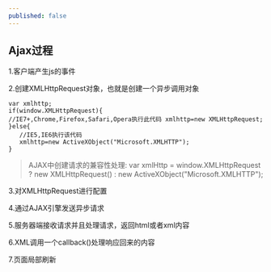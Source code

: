 ```yaml
---
published: false
---
```

## Ajax过程

1.客户端产生js的事件 

2.创建XMLHttpRequest对象，也就是创建一个异步调用对象

```
var xmlhttp;
if(window.XMLHttpRequest){ 
//IE7+,Chrome,Firefox,Safari,Opera执行此代码 xmlhttp=new XMLHttpRequest;
}else{
   //IE5,IE6执行该代码
   xmlhttp=new ActiveXObject("Microsoft.XMLHTTP");
}
```
>AJAX中创建请求的兼容性处理:
var xmlHttp = window.XMLHttpRequest ? new XMLHttpRequest() : new ActiveXObject("Microsoft.XMLHTTP");


3.对XMLHttpRequest进行配置 

4.通过AJAX引擎发送异步请求 

5.服务器端接收请求并且处理请求，返回html或者xml内容 

6.XML调用一个callback()处理响应回来的内容 

7.页面局部刷新